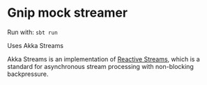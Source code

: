 Gnip mock streamer
===============================

Run with: `sbt run`

Uses Akka Streams

Akka Streams is an implementation of [Reactive Streams](http://www.reactive-streams.org/),
which is a standard for asynchronous stream processing with non-blocking backpressure.

